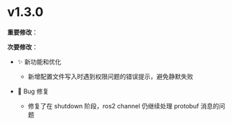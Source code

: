 # v1.3.0

**重要修改**：

**次要修改**：

- ✨ 新功能和优化
  - 新增配置文件写入时遇到权限问题的错误提示，避免静默失败

- 🐛 Bug 修复
  - 修复了在 shutdown 阶段，ros2 channel 仍继续处理 protobuf 消息的问题



